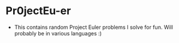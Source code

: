 # Pr0jectEu-er

- This contains random Project Euler problems I solve for fun. 
  Will probably be in various languages :)
